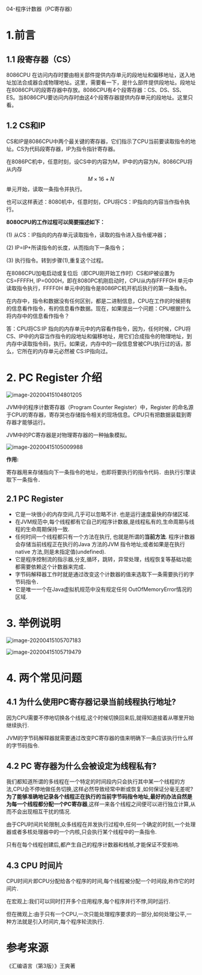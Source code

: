 04-程序计数器（PC寄存器）

# 1.前言

## 1.1 段寄存器（CS）

8086CPU 在访问内存时要由相关部件提供内存单元的段地址和偏移地址，送入地址加法合成器合成物理地址。这里，需要看一下，是什么部件提供段地址。段地址在8086CPU的段寄存器中存放。8086CPU有4个段寄存器：CS、DS、SS、ES。当8086CPU要访问内存时由这4个段寄存器提供内存单元的段地址。这里只看。

## 1.2 CS和IP

CS和IP是8086CPU中两个最关键的寄存器，它们指示了CPU当前要读取指令的地址。CS为代码段寄存器，IP为指令指针寄存器。

在8086PC机中，任意时刻，设CS中的内容为M，IP中的内容为N，8086CPU将从内存$$ M\times 16 +N$$单元开始，读取一条指令并执行。

也可以这样表述：8080机中，任意时刻，CPU将CS：IP指向的内容当作指令执行。

**8080CPU的工作过程可以简要描述如下：**

(1) 从CS：IP指向的内存单元读取指令，读取的指令进入指令缓冲器；

(2) IP=IP+所读指令的长度，从而指向下一条指令；

(3) 执行指令。转到步骤(1),重复这个过程。

在8086CPU加电启动或复位后（即CPU刚开始工作时）CS和IP被设置为CS=FFFFH, IP=0000H，即在8080PC机刚启动时，CPU从内存FFFF0H 单元中读取指令执行，FFFF0H 单元中的指令是8086PC机开机后执行的第一条指令。



在内存中，指令和数据没有任何区别，都是二进制信息，CPU在工作的时候把有的信息看作指令，有的信息看作数据。现在，如果提出一个问题：CPU根据什么将内存中的信息看作指令？

答：CPU将CS:IP 指向的内存单元中的内容看作指令，因为，任何时候，CPU将CS、IP中的内容当作指令的段地址和偏移地址，用它们合成指令的物理地址，到内存中读取指令码，执行。如果说，内存中的一段信息曾被CPU执行过的话，那么，它所在的内存单元必然被 CS:IP指向过。

# 2. PC Register 介绍

![image-20200415104801205](I:\GreatGeek\CollectKnowledge\Java虚拟机相关知识\04-程序计数器.assets\image-20200415104801205.png)

JVM中的程序计数寄存器（Program Counter Register）中，Register 的命名源于CPU的寄存器，寄存哭也存储指令相关的现场信息。CPU只有把数据装载到寄存器才能够运行。

JVM中的PC寄存器是对物理寄存器的一种抽象模拟。

![image-20200415105009988](I:\GreatGeek\CollectKnowledge\Java虚拟机相关知识\04-程序计数器.assets\image-20200415105009988.png)

**作用:**

寄存器用来存储指向下一条指令的地址，也即将要执行的指令代码．由执行引擎读取下一条指令．

## 2.1 PC Register

* 它是一块很小的内存空间,几乎可以忽略不计. 也是运行速度最快的存储区域.
* 在JVM规范中,每个线程都有它自己的程序计数器,是线程私有的,生命周期与线程的生命周期保持一致.
* 任何时间一个线程都只有一个方法在执行, 也就是所谓的**当前方法**. 程序计数器会存储当前线程正在执行的Java 方法的JVM 指令地址;或者如果是在执行 native 方法,则是未指定值(undefined).
* 它是程序控制流的指示器,分支,循环，跳转，异常处理，线程恢复等基础功能都需要依赖这个计数器来完成．
* 字节码解释器工作时就是通过改变这个计数器的值来选取下一条需要执行的字节码指令．
* 它是唯一一个在Java虚拟机规范中没有规定任何 OutOfMemoryError情况的区域.

# 3. 举例说明

![image-20200415105707183](I:\GreatGeek\CollectKnowledge\Java虚拟机相关知识\04-程序计数器.assets\image-20200415105707183.png)

![image-20200415105719479](I:\GreatGeek\CollectKnowledge\Java虚拟机相关知识\04-程序计数器.assets\image-20200415105719479.png)

# 4. 两个常见问题

## 4.1 为什么使用PC寄存器记录当前线程执行地址?

因为CPU需要不停地切换各个线程,这个时候切换回来后,就得知道接着从哪里开始继续执行.

JVM的字节码解释器就需要通过改变PC寄存器的值来明确下一条应该执行什么样的字节码指令.

## 4.2 PC 寄存器为什么会被设定为线程私有?

我们都知道所谓的多线程在一个特定的时间段内只会执行其中某一个线程的方法,CPU会不停地做任务切换,这样必然导致经常中断或恢复,如何保证分毫无差呢? **为了能够准确地记录各个线程正在执行的当前字节码指令地址,最好的办法自然是为每一个线程都分配一个PC寄存器**,这样一来各个线程之间便可以进行独立计算,从而不会出现相互干扰的情况.

由于CPU时间片轮限制,众多线程在并发执行过程中,任何一个确定的时刻,一个处理器或者多核处理器中的一个内核,只会执行某个线程中的一条指令.

只有在每个线程创建后,都产生自己的程序计数器和栈帧,才能保证不受影响.

## 4.3 CPU 时间片

CPU时间片即CPU分配给各个程序的时间,每个线程被分配一个时间段,称作它的时间片.

在宏观上:我们可以同时打开多个应用程序,每个程序并行不悖,同时运行.

但在微观上:由于只有一个CPU,一次只能处理程序要求的一部分,如何处理公平,一种方法就是引入时间片,每个程序轮流执行.

# 参考来源

《汇编语言（第3版）》王爽著

